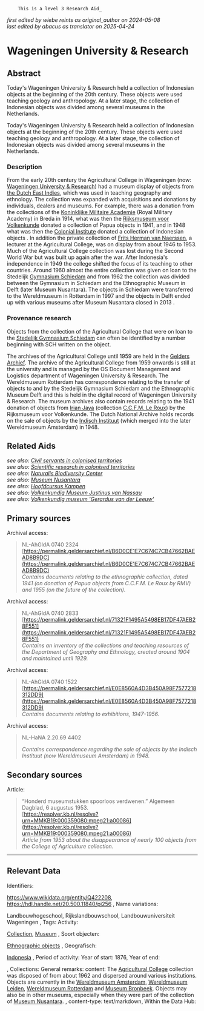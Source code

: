 
        This is a level 3 Research Aid_  
_first edited by wiebe reints as original_author on 2024-05-08_  
_last edited by abacus as translator on 2025-04-24_


# Wageningen University & Research


## Abstract

Today's Wageningen University & Research held a collection of Indonesian objects at the beginning of the 20th century. These objects were used teaching geology and anthropology. At a later stage, the collection of Indonesian objects was divided among several museums in the Netherlands.

Today's Wageningen University & Research held a collection of Indonesian objects at the beginning of the 20th century. These objects were used teaching geology and anthropology. At a later stage, the collection of Indonesian objects was divided among several museums in the Netherlands.

### Description

From the early 20th century the Agricultural College in Wageningen (now: [Wageningen University & Research](https://www.wikidata.org/entity/Q422208)) had a museum display of objects from [the Dutch East Indies](https://sws.geonames.org/1643084), which was used in teaching geography and ethnology. The collection was expanded with acquisitions and donations by individuals, dealers and museums. For example, there was a donation from the collections of the [Koninklijke Militaire Academie](https://www.wikidata.org/entity/Q934782) (Royal Military Academy) in Breda in 1914, what was then the [Rijksmuseum voor Volkenkunde](https://www.wikidata.org/entity/Q17339437) donated a collection of Papua objects in 1941, and in 1948 what was then the [Colonial Institute](https://www.wikidata.org/entity/Q20967233) donated a collection of Indonesian objects . In addition the private collection of [Frits Herman van Naerssen](https://www.wikidata.org/entity/Q107598638), a lecturer at the Agricultural College, was on display from about 1946 to 1953. Much of the Agricultural College collection was lost during the Second World War but was built up again after the war. After Indonesia's independence in 1949 the college shifted the focus of its teaching to other countries. Around 1960 almost the entire collection was given on loan to the Stedelijk [Gymnasium Schiedam](https://www.wikidata.org/entity/Q2103808) and from 1962 the collection was divided between the Gymnasium in Schiedam and the Ethnographic Museum in Delft (later Museum Nusantara). The objects in Schiedam were transferred to the Wereldmuseum in Rotterdam in 1997 and the objects in Delft ended up with various museums after Museum Nusantara closed in 2013 .

### Provenance research

Objects from the collection of the Agricultural College that were on loan to the [Stedelijk Gymnasium Schiedam](https://www.wikidata.org/entity/Q2103808) can often be identified by a number beginning with SCH written on the object.

The archives of the Agricultural College until 1959 are held in the [Gelders Archief](https://permalink.geldersarchief.nl/7DF7829E889B4A8088B7051654B54E0A). The archive of the Agricultural College from 1959 onwards is still at the university and is managed by the OS Document Management and Logistics department of Wageningen University & Research. The Wereldmuseum Rotterdam has correspondence relating to the transfer of objects to and by the Stedelijk Gymnasium Schiedam and the Ethnographic Museum Delft and this is held in the digital record of Wageningen University & Research. The museum archives also contain records relating to the 1941 donation of objects from [Irian Jaya](https://sws.geonames.org/1996549) (collection [C.C.F.M. Le Roux](https://www.wikidata.org/entity/Q2605804)) by the Rijksmuseum voor Volkenkunde. The Dutch National Archive holds records on the sale of objects by the [Indisch Instituut](https://www.wikidata.org/entity/Q1796182) (which merged into the later Wereldmuseum Amsterdam) in 1948.


## Related Aids

_see also: [Civil servants in colonised territories](niveau2/English/CivilServants_20240316.yml)_  
_see also: [Scientific research in colonised territories](niveau2/English/Science_20240821.yml)_  
_see also: [Naturalis Biodiversity Center](niveau3/English/Naturalis_20270710.yml)_  
_see also: [Museum Nusantara](niveau3/English/MNusantara_20250225.yml)_  
_see also: [Hoofdcursus Kampen](published/niveau3/English/HoofdcursusKampen_20250513.yml)_  
_see also: [Volkenkundig Museum Justinus van Nassau](published/niveau3/English/JustinusNassau_20250513.yml)_  
_see also: [Volkenkundig museum 'Gerardus van der Leeuw'](published/niveau3/English/GerardusLeeuw_20250602.yml)_  

## Primary sources

Archival access:
  > NL-AhGldA 0740  2324  
> [https://permalink.geldersarchief.nl/B6D0CE1E7C674C7CB47662BAEAD8B9DC](https://permalink.geldersarchief.nl/B6D0CE1E7C674C7CB47662BAEAD8B9DC)  
> _Contains documents relating to the ethnographic collection, dated 1941 (on donation of Papua objects from C.C.F.M. Le Roux by RMV) and 1955 (on the future of the collection)._  

Archival access:
  > NL-AhGldA 0740  2833  
> [https://permalink.geldersarchief.nl/71321F1495A5498EB17DF47AEB28F551](https://permalink.geldersarchief.nl/71321F1495A5498EB17DF47AEB28F551)  
> _Contains an inventory of the collections and teaching resources of the Department of Geography and Ethnology, created around 1904 and maintained until 1929._  

Archival access:
  > NL-AhGldA 0740 1522  
> [https://permalink.geldersarchief.nl/E0E8560A4D3B450A98F7577218312DD9](https://permalink.geldersarchief.nl/E0E8560A4D3B450A98F7577218312DD9)  
> _Contains documents relating to exhibitions, 1947-1956._  

Archival access:
  > NL-HaNA  2.20.69 4402  
>   
> _Contains correspondence regarding the sale of objects by the Indisch Instituut (now Wereldmuseum Amsterdam) in 1948._  

## Secondary sources

Article:
  > “Honderd museumstukken spoorloos verdwenen.” Algemeen Dagblad, 6 augustus 1953.  
> [https://resolver.kb.nl/resolve?urn=MMKB19:000359080:mpeg21:a00086](https://resolver.kb.nl/resolve?urn=MMKB19:000359080:mpeg21:a00086)  
> _Article from 1953 about the disappearance of nearly 100 objects from the College of Agriculture collection._  



---
## Relevant Data 
Identifiers:
  
https://www.wikidata.org/entity/Q422208, https://hdl.handle.net/20.500.11840/pi256
,
  Name variations:
  
Landbouwhogeschool, Rijkslandbouwschool, Landbouwuniversiteit Wageningen
,
  Tags:
  Activity:
  
[Collection](http://vocab.getty.edu/aat/300025976), [Museum](http://vocab.getty.edu/aat/300005768)
,
  Soort objecten:
  
[Ethnographic objects](http://vocab.getty.edu/aat/300234108)
,
  Geografisch:
  
[Indonesia](https://sws.geonames.org/1643084)
,
  Period of activity:
  Year of start:
  1876,
  Year of end:
  

,
  Collections:
  General remarks:
  content:
  The [Agricultural College](https://www.wikidata.org/entity/Q422208) collection was disposed of from about 1962 and dispersed around various institutions. Objects are currently in the [Wereldmuseum Amsterdam](https://www.wikidata.org/entity/Q1131589), [Wereldmuseum Leiden](https://www.wikidata.org/entity/Q17339437), [Wereldmuseum Rotterdam](https://www.wikidata.org/entity/Q2042754) and [Museum Bronbeek](https://www.wikidata.org/entity/Q61930724). Objects may also be in other museums, especially when they were part of the collection of [Museum Nusantara](https://www.wikidata.org/entity/Q2668933).
,
  content-type:
  text/markdown,
  Within the Data Hub:
  


        